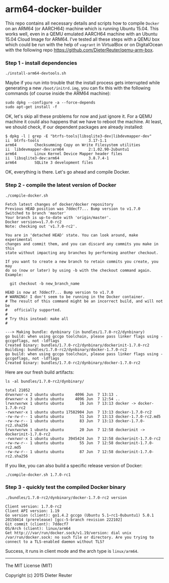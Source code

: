 # arm64-docker-builder

This repo contains all necessary details and scripts how to compile `Docker` 
on an ARM64 (or AARCH64) machine which is running Ubuntu 15.04. This works well, even in a QEMU emulated AARCH64 machine with an Ubuntu 15.04 Cloud Image for ARM64. I've tested all these steps with a QEMU box which could be run with the help of `vagrant` in VirtualBox or on DigitalOcean with the following repo https://github.com/DieterReuter/qemu-arm-box.


### Step 1 - install dependencies
```
./install-arm64-devtools.sh
```
Maybe if you run into trouble that the install process gets interrupted while generating a new `/boot/initrd.img`, you can fix this with the following commands (of course inside the ARM64 machine):
```
sudo dpkg --configure -a --force-depends
sudo apt-get install -f
```

OK, let's skip all these problems for now and just ignore it. For a QEMU machine it could also happens that we have to reboot the machine.
At least, we should check, if our dependent packages are already installed:
```
$ dpkg -l | grep -E "btrfs-tools|libsqlite3-dev|libdevmapper-dev"
ii  btrfs-tools                      3.17-1.1                     arm64        Checksumming Copy on Write Filesystem utilities
ii  libdevmapper-dev:arm64           2:1.02.90-2ubuntu1           arm64        Linux Kernel Device Mapper header files
ii  libsqlite3-dev:arm64             3.8.7.4-1                    arm64        SQLite 3 development files
```
OK, everything is there. Let's go ahead and compile Docker.


### Step 2 - compile the latest version of Docker
```
./compile-docker.sh

Fetch latest changes of docker/docker repository
Previous HEAD position was 7ddecf7... Bump version to v1.7.0
Switched to branch 'master'
Your branch is up-to-date with 'origin/master'.
Docker version=v1.7.0-rc2
Note: checking out 'v1.7.0-rc2'.

You are in 'detached HEAD' state. You can look around, make experimental
changes and commit them, and you can discard any commits you make in this
state without impacting any branches by performing another checkout.

If you want to create a new branch to retain commits you create, you may
do so (now or later) by using -b with the checkout command again. Example:

  git checkout -b new_branch_name

HEAD is now at 7ddecf7... Bump version to v1.7.0
# WARNING! I don't seem to be running in the Docker container.
# The result of this command might be an incorrect build, and will not be
#   officially supported.
#
# Try this instead: make all
#

---> Making bundle: dynbinary (in bundles/1.7.0-rc2/dynbinary)
go build: when using gccgo toolchain, please pass linker flags using -gccgoflags, not -ldflags
Created binary: bundles/1.7.0-rc2/dynbinary/dockerinit-1.7.0-rc2
Building: bundles/1.7.0-rc2/dynbinary/docker-1.7.0-rc2
go build: when using gccgo toolchain, please pass linker flags using -gccgoflags, not -ldflags
Created binary: bundles/1.7.0-rc2/dynbinary/docker-1.7.0-rc2
```

Here are our fresh build artifacts:
```
ls -al bundles/1.7.0-rc2/dynbinary/

total 21052
drwxrwxr-x 2 ubuntu ubuntu     4096 Jun  7 13:13 .
drwxrwxr-x 3 ubuntu ubuntu     4096 Jun  7 12:54 ..
lrwxrwxrwx 1 ubuntu ubuntu       16 Jun  7 13:13 docker -> docker-1.7.0-rc2
-rwxrwxr-x 1 ubuntu ubuntu 17582904 Jun  7 13:13 docker-1.7.0-rc2
-rw-rw-r-- 1 ubuntu ubuntu       51 Jun  7 13:13 docker-1.7.0-rc2.md5
-rw-rw-r-- 1 ubuntu ubuntu       83 Jun  7 13:13 docker-1.7.0-rc2.sha256
lrwxrwxrwx 1 ubuntu ubuntu       20 Jun  7 12:58 dockerinit -> dockerinit-1.7.0-rc2
-rwxrwxr-x 1 ubuntu ubuntu  3945424 Jun  7 12:58 dockerinit-1.7.0-rc2
-rw-rw-r-- 1 ubuntu ubuntu       55 Jun  7 12:58 dockerinit-1.7.0-rc2.md5
-rw-rw-r-- 1 ubuntu ubuntu       87 Jun  7 12:58 dockerinit-1.7.0-rc2.sha256
```

If you like, you can also build a specific release version of Docker:
```
./compile-docker.sh 1.7.0-rc1
```


### Step 3 - quickly test the compiled Docker binary
```
./bundles/1.7.0-rc2/dynbinary/docker-1.7.0-rc2 version

Client version: 1.7.0-rc2
Client API version: 1.19
Go version (client): go1.4.2 gccgo (Ubuntu 5.1~rc1-0ubuntu1) 5.0.1 20150414 (prerelease) [gcc-5-branch revision 222102]
Git commit (client): 7ddecf7
OS/Arch (client): linux/arm64
Get http:///var/run/docker.sock/v1.19/version: dial unix /var/run/docker.sock: no such file or directory. Are you trying to connect to a TLS-enabled daemon without TLS?
```

Success, it runs in client mode and the arch type is `linux/arm64`.

---
The MIT License (MIT)

Copyright (c) 2015 Dieter Reuter